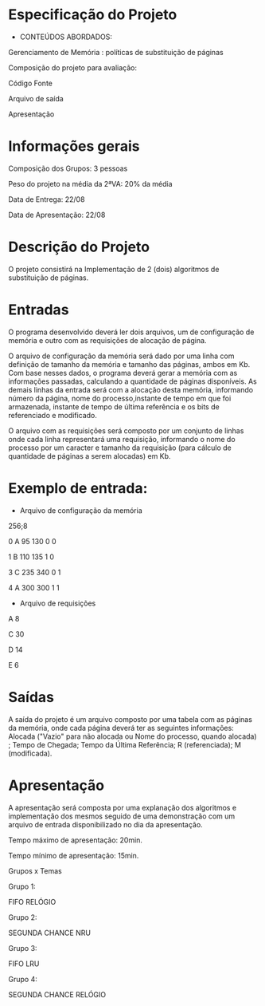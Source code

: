# Especificação do Projeto

- CONTEÚDOS ABORDADOS: 

Gerenciamento de Memória : políticas de substituição de páginas

Composição do projeto para avaliação:

Código Fonte

Arquivo de saída

Apresentação


# Informações gerais

Composição dos Grupos: 3 pessoas

Peso do projeto na média da 2ªVA: 20% da média

Data de Entrega: 22/08

Data de Apresentação: 22/08


# Descrição do Projeto

O projeto consistirá na Implementação de 2 (dois) algoritmos de substituição de páginas.

 

# Entradas

O programa desenvolvido deverá ler dois arquivos, um de configuração de memória e outro com as requisições de alocação de página.

O arquivo de configuração da memória será dado por uma linha com definição de tamanho da memória e tamanho das páginas, ambos em Kb. Com base nesses dados, o programa deverá gerar a memória com as informações passadas, calculando a quantidade de páginas disponíveis. As demais linhas da entrada será com a alocação desta memória, informando número da página, nome do processo,instante de tempo em que foi armazenada, instante de tempo de última referência e os bits de referenciado e modificado.

O arquivo com as requisições será composto por um conjunto de linhas onde cada linha representará uma requisição, informando o nome do processo por um caracter e tamanho da requisição (para cálculo de quantidade de páginas a serem alocadas) em Kb.

# Exemplo de entrada:

- Arquivo de configuração da memória

256;8

0 A 95 130 0 0 

1 B 110 135 1 0

3 C 235 340 0 1

4 A 300 300 1 1 

- Arquivo de requisições

A 8

C 30

D 14

E 6


# Saídas

A saída do projeto é um arquivo composto por uma tabela com as páginas da memória, onde cada página deverá ter as seguintes informações: Alocada ("Vazio" para não alocada ou Nome do processo, quando alocada) ; Tempo de Chegada; Tempo da Última Referência; R (referenciada); M (modificada).

# Apresentação

A apresentação será composta por uma explanação dos algoritmos e implementação dos mesmos seguido de uma demonstração com um arquivo de entrada disponibilizado no dia da apresentação.

Tempo máximo de apresentação: 20min.

Tempo mínimo de apresentação: 15min.

 

Grupos x Temas

Grupo 1: 

FIFO
RELÓGIO

Grupo 2: 

SEGUNDA CHANCE
NRU

Grupo 3:

FIFO
LRU

Grupo 4: 

SEGUNDA CHANCE
RELÓGIO
